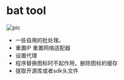 # bat tool
![pic](https://github.com/karlcreep/pic/raw/c13c7a10e0e782d1b36dec2f9732e94fde5b7098/R.png)
- 一些自用的批处理。
- 重置IP 重置网络适配器
- 设置代理
- 程序替换图标时不起作用，删除图标的缓存
- 提取开源库或者sdk头文件
